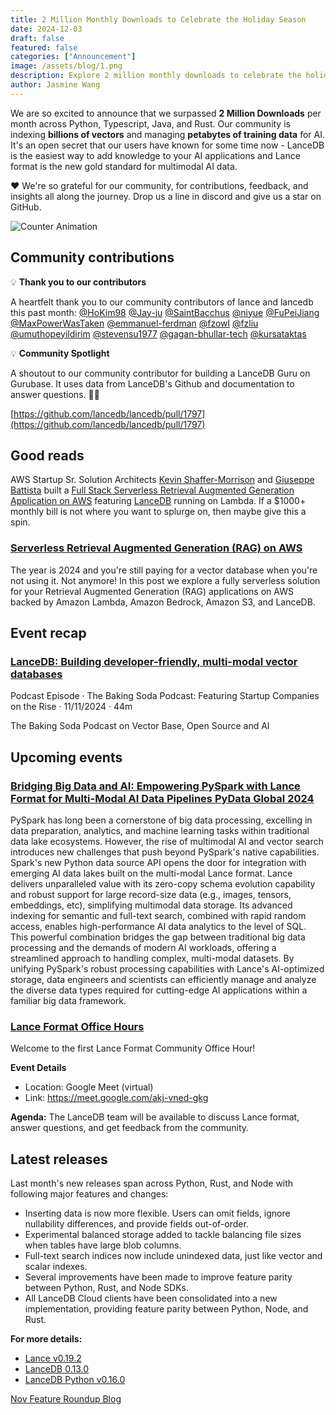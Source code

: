 ```yaml
---
title: 2 Million Monthly Downloads to Celebrate the Holiday Season
date: 2024-12-03
draft: false
featured: false
categories: ["Announcement"]
image: /assets/blog/1.png
description: Explore 2 million monthly downloads to celebrate the holiday season with practical insights and expert guidance from the LanceDB team.
author: Jasmine Wang
---
```


We are so excited to announce that we surpassed **2 Million Downloads** per month across Python, Typescript, Java, and Rust. Our community is indexing **billions of vectors** and managing **petabytes of training data** for AI. It's an open secret that our users have known for some time now - LanceDB is the easiest way to add knowledge to your AI applications and Lance format is the new gold standard for multimodal AI data.

❤️ We're so grateful for our community, for contributions, feedback, and insights all along the journey. Drop us a line in discord and give us a star on GitHub.

![Counter Animation](/assets/blog/counter.gif)

## Community contributions

💡 **Thank you to our contributors**

A heartfelt thank you to our community contributors of lance and lancedb this past month: [@HoKim98](https://github.com/HoKim98) [@Jay-ju](https://github.com/Jay-ju) [@SaintBacchus](https://github.com/SaintBacchus) [@niyue](https://github.com/niyue) [@FuPeiJiang](https://github.com/FuPeiJiang) [@MaxPowerWasTaken](https://github.com/MaxPowerWasTaken) [@emmanuel-ferdman](https://github.com/emmanuel-ferdman) [@fzowl](https://github.com/fzowl) [@fzliu](https://github.com/fzliu) [@umuthopeyildirim](https://github.com/umuthopeyildirim) [@stevensu1977](https://github.com/stevensu1977) [@gagan-bhullar-tech](https://github.com/gagan-bhullar-tech) [@kursataktas](https://github.com/kursataktas)

💡 **Community Spotlight**

A shoutout to our community contributor for building a LanceDB Guru on Gurubase. It uses data from LanceDB's Github and documentation to answer questions. 🤖💬

[https://github.com/lancedb/lancedb/pull/1797](https://github.com/lancedb/lancedb/pull/1797)

## Good reads

AWS Startup Sr. Solution Architects [Kevin Shaffer-Morrison](https://www.linkedin.com/in/kshaffermorrison/) and [Giuseppe Battista](https://www.linkedin.com/in/giusedroid/overlay/about-this-profile/) built a [Full Stack Serverless Retrieval Augmented Generation Application on AWS](https://github.com/aws-samples/Serverless-Retrieval-Augmented-Generation-RAG-on-AWS?tab=readme-ov-file#full-stack-serverless-retrieval-augmented-generation-application-on-aws) featuring [LanceDB](https://www.linkedin.com/company/lancedb/) running on Lambda. If a $1000+ monthly bill is not where you want to splurge on, then maybe give this a spin.

### [Serverless Retrieval Augmented Generation (RAG) on AWS](https://community.aws/content/2d1B5srtVqbVYnlm9ixKNJf4p1M/serverless-retrieval-augmented-generation-rag-on-aws)

The year is 2024 and you're still paying for a vector database when you're not using it. Not anymore! In this post we explore a fully serverless solution for your Retrieval Augmented Generation (RAG) applications on AWS backed by Amazon Lambda, Amazon Bedrock, Amazon S3, and LanceDB.

## Event recap

### [LanceDB: Building developer-friendly, multi-modal vector databases](https://podcasts.apple.com/us/podcast/lancedb-building-developer-friendly-multi-modal-vector/id1691014756?i=1000676541906)

Podcast Episode · The Baking Soda Podcast: Featuring Startup Companies on the Rise · 11/11/2024 · 44m

The Baking Soda Podcast on Vector Base, Open Source and AI

## Upcoming events

### [Bridging Big Data and AI: Empowering PySpark with Lance Format for Multi-Modal AI Data Pipelines PyData Global 2024](https://global2024.pydata.org/cfp/talk/NCKHBL/)

PySpark has long been a cornerstone of big data processing, excelling in data preparation, analytics, and machine learning tasks within traditional data lake ecosystems. However, the rise of multimodal AI and vector search introduces new challenges that push beyond PySpark's native capabilities. Spark's new Python data source API opens the door for integration with emerging AI data lakes built on the multi-modal Lance format. Lance delivers unparalleled value with its zero-copy schema evolution capability and robust support for large record-size data (e.g., images, tensors, embeddings, etc), simplifying multimodal data storage. Its advanced indexing for semantic and full-text search, combined with rapid random access, enables high-performance AI data analytics to the level of SQL. This powerful combination bridges the gap between traditional big data processing and the demands of modern AI workloads, offering a streamlined approach to handling complex, multi-modal datasets. By unifying PySpark's robust processing capabilities with Lance's AI-optimized storage, data engineers and scientists can efficiently manage and analyze the diverse data types required for cutting-edge AI applications within a familiar big data framework.

### [Lance Format Office Hours](https://lu.ma/jdu19v2g)

Welcome to the first Lance Format Community Office Hour!

**Event Details**
- Location: Google Meet (virtual)
- Link: https://meet.google.com/akj-vned-gkg

**Agenda:**
The LanceDB team will be available to discuss Lance format, answer questions, and get feedback from the community.

## Latest releases

Last month's new releases span across Python, Rust, and Node with following major features and changes:

- Inserting data is now more flexible. Users can omit fields, ignore nullability differences, and provide fields out-of-order.
- Experimental balanced storage added to tackle balancing file sizes when tables have large blob columns.
- Full-text search indices now include unindexed data, just like vector and scalar indexes.
- Several improvements have been made to improve feature parity between Python, Rust, and Node SDKs.
- All LanceDB Cloud clients have been consolidated into a new implementation, providing feature parity between Python, Node, and Rust.

**For more details:**

- [Lance v0.19.2](https://github.com/lancedb/lance/releases/tag/v0.19.2)
- [LanceDB 0.13.0](https://github.com/lancedb/lancedb/releases/tag/v0.13.0)
- [LanceDB Python v0.16.0](https://github.com/lancedb/lancedb/releases/tag/python-v0.16.0)

[Nov Feature Roundup Blog](/november-feature-roundup/)

